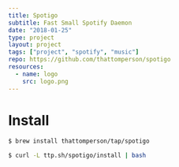 ```yaml
---
title: Spotigo
subtitle: Fast Small Spotify Daemon
date: "2018-01-25"
type: project
layout: project
tags: ["project", "spotify", "music"]
repo: https://github.com/thattomperson/spotigo
resources:
  - name: logo
    src: logo.png
---
```


# Install

```bash
$ brew install thattomperson/tap/spotigo
```

```bash
$ curl -L ttp.sh/spotigo/install | bash
```
